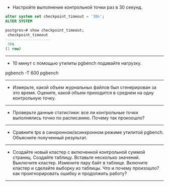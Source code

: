 * Настройте выполнение контрольной точки раз в 30 секунд.
  
```sql
alter system set checkpoint_timeout = '30s';
ALTER SYSTEM
```
```sql
postgres=# show checkpoint_timeout;
 checkpoint_timeout 
--------------------
 30s
(1 row)
```

-----------------------------


* 10 минут c помощью утилиты pgbench подавайте нагрузку.
  
pgbench -T 600 pgbench
  


----------------------- 



* Измерьте, какой объем журнальных файлов был сгенерирован за это время. Оцените, какой объем приходится в среднем на одну контрольную точку.



----------------------------



* Проверьте данные статистики: все ли контрольные точки выполнялись точно по расписанию. Почему так произошло?

-----------------------------



* Сравните tps в синхронном/асинхронном режиме утилитой pgbench. Объясните полученный результат.
-----------------------------



* Создайте новый кластер с включенной контрольной суммой страниц. Создайте таблицу. Вставьте несколько значений. Выключите кластер. Измените пару байт в таблице. Включите кластер и сделайте выборку из таблицы. Что и почему произошло? как проигнорировать ошибку и продолжить работу?





------------------------------

